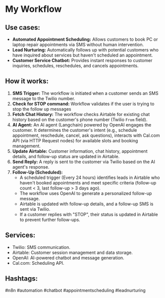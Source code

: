 # My Workflow

## Use cases:

- **Automated Appointment Scheduling:**  Allows customers to book PC or laptop repair appointments via SMS without human intervention.
- **Lead Nurturing:** Automatically follows up with potential customers who have inquired about services but haven't scheduled an appointment.
- **Customer Service Chatbot:** Provides instant responses to customer inquiries, schedules, reschedules, and cancels appointments.

## How it works:

1.  **SMS Trigger:** The workflow is initiated when a customer sends an SMS message to the Twilio number.
2.  **Check for STOP command:** Workflow validates if the user is trying to stop the follow up messages
3.  **Fetch Chat History:** The workflow checks Airtable for existing chat history based on the customer's phone number (Twilio `From` field).
4.  **AI Agent:** An AI agent (Langchain) powered by OpenAI engages the customer. It determines the customer's intent (e.g., schedule appointment, reschedule, cancel, ask questions), interacts with Cal.com API (via HTTP Request nodes) for available slots and booking management.
5.  **Update Airtable:** Customer information, chat history, appointment details, and follow-up status are updated in Airtable.
6.  **Send Reply:** A reply is sent to the customer via Twilio based on the AI agent's response.
7.  **Follow-Up (Scheduled):**
    *   A scheduled trigger (Every 24 hours) identifies leads in Airtable who haven't booked appointments and meet specific criteria (follow-up count < 3, last follow-up > 3 days ago).
    *   The workflow uses OpenAI to generate a personalized follow-up message.
    *   Airtable is updated with follow-up details, and a follow-up SMS is sent via Twilio.
    *   If a customer replies with "STOP", their status is updated in Airtable to prevent further follow-ups.

## Services:

*   Twilio: SMS communication.
*   Airtable: Customer session management and data storage.
*   OpenAI: AI-powered chatbot and message generation.
*   Cal.com: Scheduling API.

## Hashtags:

#n8n #automation #chatbot #appointmentscheduling #leadnurturing
